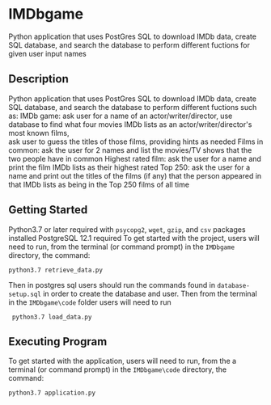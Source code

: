 # IMDbgame

   Python application that uses PostGres SQL to download IMDb data, create SQL database,
and search the database to perform different fuctions for given user input names

## Description
Python application that uses PostGres SQL to download IMDb data, create SQL database,
and search the database to perform different fuctions such as:
    IMDb game: ask user for a name of an actor/writer/director, 
                use database to find what four movies IMDb lists as an actor/writer/director's most known films,  
                ask user to guess the titles of those films, providing hints as needed
    Films in common: ask the user for 2 names and list the movies/TV shows that the two people have in common
    Highest rated film: ask the user for a name and print the film IMDb lists as their highest rated
    Top 250: ask the user for a name and print out the titles of the films (if any) that the person appeared in that IMDb lists as being in the Top 250 films of all time
## Getting Started
 Python3.7 or later required with `psycopg2`, `wget`, `gzip`, and `csv` packages installed
 PostgreSQL 12.1 required
 To get started with the project, users will need to run, from the terminal (or command prompt) in the `IMDbgame` directory, the command:
  ```
  python3.7 retrieve_data.py
  ```
 Then in postgres sql users should run the commands found in `database-setup.sql` in order to create the database and user.
 Then from the terminal in the `IMDbgame\code` folder users will need to run 
 ```
  python3.7 load_data.py
 ```
  
## Executing Program
 To get started with the application, users will need to run, from the a terminal (or command prompt) in the `IMDbgame\code` directory, the command:
  ```
  python3.7 application.py
  ```

